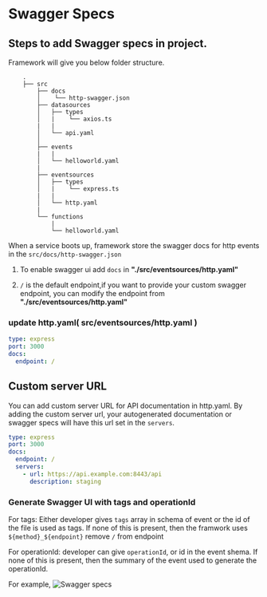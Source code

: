 # Swagger Specs

## Steps to add Swagger specs in project. 

Framework will give you below folder structure.

```
    .
    ├── src
        ├── docs
        │    └── http-swagger.json 
        ├── datasources
        │   ├── types
        │   |    └── axios.ts
        |   |
        │   └── api.yaml
        │
        ├── events
        |   |
        │   └── helloworld.yaml
        |
        ├── eventsources
        │   ├── types
        │   |    └── express.ts
        |   |
        │   └── http.yaml
        |
        └── functions
            |
            └── helloworld.yaml
```

When a service boots up, framework store the swagger docs for http events in the `src/docs/http-swagger.json`

1. To enable swagger ui add `docs` in  **"./src/eventsources/http.yaml"**

2. `/` is the default endpoint,if you want to provide your custom swagger endpoint, you can modify the endpoint from **"./src/eventsources/http.yaml"**

### update http.yaml( src/eventsources/http.yaml )
```yaml
type: express
port: 3000
docs:
  endpoint: /
```

## Custom server URL
You can add custom server URL for API documentation in http.yaml.
By adding the custom server url, your autogenerated documentation or swagger specs will have this url set in the `servers`.

```yaml
type: express
port: 3000
docs:
  endpoint: /
  servers:
    - url: https://api.example.com:8443/api
      description: staging
```
### Generate Swagger UI with tags and operationId

For tags: Either developer gives `tags` array in schema of event or the id of the file is used as tags. If none of this is present, then the framwork uses `${method}_${endpoint}` remove `/` from endpoint

For operationId: developer can give `operationId`, or id in the event shema. If none of this is present, then the summary of the event used to generate the operationId.

For example,
![Swagger specs](https://docs.godspeed.systems/assets/images/swagger_spec-5218946d179677ac711303f8d406b4ee.png)